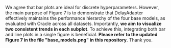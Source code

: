 We agree that bar plots are ideal for discrete hyperparameters. However, the main purpose of Figure 7 is to demonstrate that DelayAdapter effectively maintains the performance hierarchy of the four base models, as evaluated with Oracle across all datasets. Importantly, **we aim to visualize two consistent trends in each subplot**. To achieve this, integrating both bar and line plots in a single figure is beneficial. **Please refer to the updated Figure 7 in the file "base_models.png" in this repository**. Thank you.
